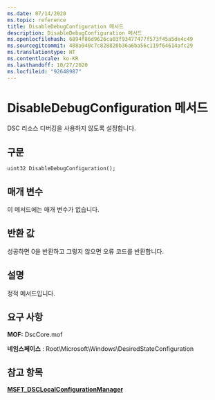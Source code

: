 ```yaml
---
ms.date: 07/14/2020
ms.topic: reference
title: DisableDebugConfiguration 메서드
description: DisableDebugConfiguration 메서드
ms.openlocfilehash: 6894f86d9626ca03f93477477f573f45a5de4c49
ms.sourcegitcommit: 488a940c7c828820b36a6ba56c119f64614afc29
ms.translationtype: HT
ms.contentlocale: ko-KR
ms.lasthandoff: 10/27/2020
ms.locfileid: "92648987"
---
```

# <a name="disabledebugconfiguration-method"></a>DisableDebugConfiguration 메서드

DSC 리소스 디버깅을 사용하지 않도록 설정합니다.

## <a name="syntax"></a>구문

```mof
uint32 DisableDebugConfiguration();
```

## <a name="parameters"></a>매개 변수

이 메서드에는 매개 변수가 없습니다.

## <a name="return-value"></a>반환 값

성공하면 0을 반환하고 그렇지 않으면 오류 코드를 반환합니다.

## <a name="remarks"></a>설명

정적 메서드입니다.

## <a name="requirements"></a>요구 사항

**MOF:** DscCore.mof

**네임스페이스** : Root\Microsoft\Windows\DesiredStateConfiguration

## <a name="see-also"></a>참고 항목

[**MSFT_DSCLocalConfigurationManager**](msft-dsclocalconfigurationmanager.md)
